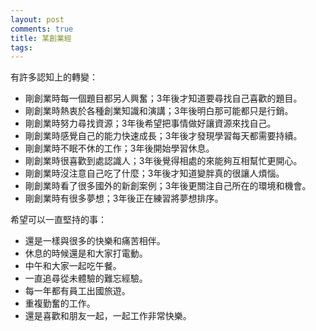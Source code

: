 ```yaml
---
layout: post
comments: true
title: 某創業經
tags: 
---
```

有許多認知上的轉變：

* 剛創業時每一個題目都另人興奮；3年後才知道要尋找自己喜歡的題目。
* 剛創業時熱衷於各種創業知識和演講；3年後明白那可能都只是行銷。
* 剛創業時努力尋找資源；3年後希望把事情做好讓資源來找自己。
* 剛創業時感覺自己的能力快速成長；3年後才發現學習每天都需要持續。
* 剛創業時不眠不休的工作；3年後開始學習休息。
* 剛創業時很喜歡到處認識人；3年後覺得相處的來能夠互相幫忙更開心。
* 剛創業時沒注意自己吃了什麼；3年後才知道變胖真的很讓人煩惱。
* 剛創業時看了很多國外的新創案例；3年後更關注自己所在的環境和機會。
* 剛創業時有很多夢想；3年後正在練習將夢想排序。


希望可以一直堅持的事：

* 還是一樣與很多的快樂和痛苦相伴。
* 休息的時候還是和大家打電動。
* 中午和大家一起吃午餐。
* 一直追尋從未體驗的難忘經驗。
* 每一年都有員工出國旅遊。
* 重複勤奮的工作。
* 還是喜歡和朋友一起，一起工作非常快樂。

